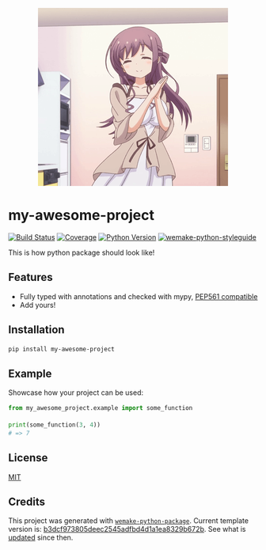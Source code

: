 <p align="center">
  <img src="https://raw.githubusercontent.com/slow-start-fans/slow-start-rewatch/master/assets/happy_shion.gif" />
</p>

# my-awesome-project

[![Build Status](https://travis-ci.org/vaclav-2012/my-awesome-project.svg?branch=master)](https://travis-ci.org/vaclav-2012/my-awesome-project)
[![Coverage](https://coveralls.io/repos/github/vaclav-2012/my-awesome-project/badge.svg?branch=master)](https://coveralls.io/github/vaclav-2012/my-awesome-project?branch=master)
[![Python Version](https://img.shields.io/pypi/pyversions/my-awesome-project.svg)](https://pypi.org/project/my-awesome-project/)
[![wemake-python-styleguide](https://img.shields.io/badge/style-wemake-000000.svg)](https://github.com/wemake-services/wemake-python-styleguide)

This is how python package should look like!


## Features

- Fully typed with annotations and checked with mypy, [PEP561 compatible](https://www.python.org/dev/peps/pep-0561/)
- Add yours!


## Installation

```bash
pip install my-awesome-project
```


## Example

Showcase how your project can be used:

```python
from my_awesome_project.example import some_function

print(some_function(3, 4))
# => 7
```

## License

[MIT](https://github.com/vaclav-2012/my-awesome-project/blob/master/LICENSE)


## Credits

This project was generated with [`wemake-python-package`](https://github.com/wemake-services/wemake-python-package). Current template version is: [b3dcf973805deec2545adfbd4d1a1ea8329b672b](https://github.com/wemake-services/wemake-python-package/tree/b3dcf973805deec2545adfbd4d1a1ea8329b672b). See what is [updated](https://github.com/wemake-services/wemake-python-package/compare/b3dcf973805deec2545adfbd4d1a1ea8329b672b...master) since then.
